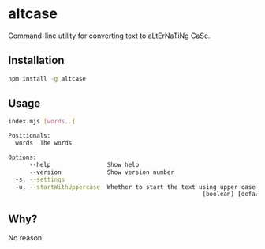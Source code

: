 # altcase

Command-line utility for converting text to aLtErNaTiNg CaSe.

## Installation

```sh
npm install -g altcase
```

## Usage

```sh
index.mjs [words..]

Positionals:
  words  The words                                                      [string]

Options:
      --help                Show help                                  [boolean]
      --version             Show version number                        [boolean]
  -s, --settings                                                       [boolean]
  -u, --startWithUppercase  Whether to start the text using upper case
                                                       [boolean] [default: true]
```

## Why?

No reason.
